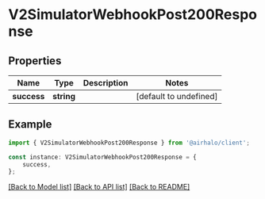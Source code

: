 # V2SimulatorWebhookPost200Response


## Properties

Name | Type | Description | Notes
------------ | ------------- | ------------- | -------------
**success** | **string** |  | [default to undefined]

## Example

```typescript
import { V2SimulatorWebhookPost200Response } from '@airhalo/client';

const instance: V2SimulatorWebhookPost200Response = {
    success,
};
```

[[Back to Model list]](../README.md#documentation-for-models) [[Back to API list]](../README.md#documentation-for-api-endpoints) [[Back to README]](../README.md)
